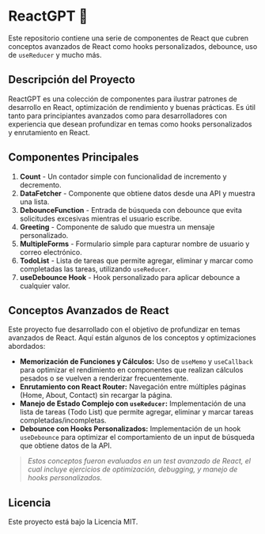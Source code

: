 # ReactGPT 🚀

Este repositorio contiene una serie de componentes de React que cubren conceptos avanzados de React como hooks personalizados, debounce, uso de `useReducer` y mucho más.

## Descripción del Proyecto

ReactGPT es una colección de componentes para ilustrar patrones de desarrollo en React, optimización de rendimiento y buenas prácticas. Es útil tanto para principiantes avanzados como para desarrolladores con experiencia que desean profundizar en temas como hooks personalizados y enrutamiento en React.

## Componentes Principales

1. **Count** - Un contador simple con funcionalidad de incremento y decremento.
2. **DataFetcher** - Componente que obtiene datos desde una API y muestra una lista.
3. **DebounceFunction** - Entrada de búsqueda con debounce que evita solicitudes excesivas mientras el usuario escribe.
4. **Greeting** - Componente de saludo que muestra un mensaje personalizado.
5. **MultipleForms** - Formulario simple para capturar nombre de usuario y correo electrónico.
6. **TodoList** - Lista de tareas que permite agregar, eliminar y marcar como completadas las tareas, utilizando `useReducer`.
7. **useDebounce Hook** - Hook personalizado para aplicar debounce a cualquier valor.

## Conceptos Avanzados de React

Este proyecto fue desarrollado con el objetivo de profundizar en temas avanzados de React. Aquí están algunos de los conceptos y optimizaciones abordados:

- **Memorización de Funciones y Cálculos:** Uso de `useMemo` y `useCallback` para optimizar el rendimiento en componentes que realizan cálculos pesados o se vuelven a renderizar frecuentemente.
- **Enrutamiento con React Router:** Navegación entre múltiples páginas (Home, About, Contact) sin recargar la página.
- **Manejo de Estado Complejo con `useReducer`:** Implementación de una lista de tareas (Todo List) que permite agregar, eliminar y marcar tareas completadas/incompletas.
- **Debounce con Hooks Personalizados:** Implementación de un hook `useDebounce` para optimizar el comportamiento de un input de búsqueda que obtiene datos de la API.

> _Estos conceptos fueron evaluados en un test avanzado de React, el cual incluye ejercicios de optimización, debugging, y manejo de hooks personalizados._


## Licencia
Este proyecto está bajo la Licencia MIT.